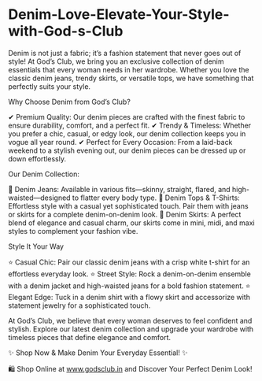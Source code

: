 # Denim-Love-Elevate-Your-Style-with-God-s-Club

Denim is not just a fabric; it’s a fashion statement that never goes out of style! At God’s Club, we bring you an exclusive collection of denim essentials that every woman needs in her wardrobe. Whether you love the classic denim jeans, trendy skirts, or versatile tops, we have something that perfectly suits your style.

Why Choose Denim from God’s Club?

✔ Premium Quality: Our denim pieces are crafted with the finest fabric to ensure durability, comfort, and a perfect fit.
✔ Trendy & Timeless: Whether you prefer a chic, casual, or edgy look, our denim collection keeps you in vogue all year round.
✔ Perfect for Every Occasion: From a laid-back weekend to a stylish evening out, our denim pieces can be dressed up or down effortlessly.

Our Denim Collection:

🔹 Denim Jeans: Available in various fits—skinny, straight, flared, and high-waisted—designed to flatter every body type.
🔹 Denim Tops & T-Shirts: Effortless style with a casual yet sophisticated touch. Pair them with jeans or skirts for a complete denim-on-denim look.
🔹 Denim Skirts: A perfect blend of elegance and casual charm, our skirts come in mini, midi, and maxi styles to complement your fashion vibe.

Style It Your Way

⭐ Casual Chic: Pair our classic denim jeans with a crisp white t-shirt for an effortless everyday look.
⭐ Street Style: Rock a denim-on-denim ensemble with a denim jacket and high-waisted jeans for a bold fashion statement.
⭐ Elegant Edge: Tuck in a denim shirt with a flowy skirt and accessorize with statement jewelry for a sophisticated touch.

At God’s Club, we believe that every woman deserves to feel confident and stylish. Explore our latest denim collection and upgrade your wardrobe with timeless pieces that define elegance and comfort.

✨ Shop Now & Make Denim Your Everyday Essential! ✨

🛍️ Shop Online at www.godsclub.in and Discover Your Perfect Denim Look!

